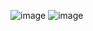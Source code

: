 
![image](https://user-images.githubusercontent.com/94179626/144355306-d60368b6-8c9f-434f-968c-016d947e9ad4.png)
![image](https://user-images.githubusercontent.com/94179626/144355329-788b71f6-3cd0-46c4-85bb-f9e764a84943.png)
